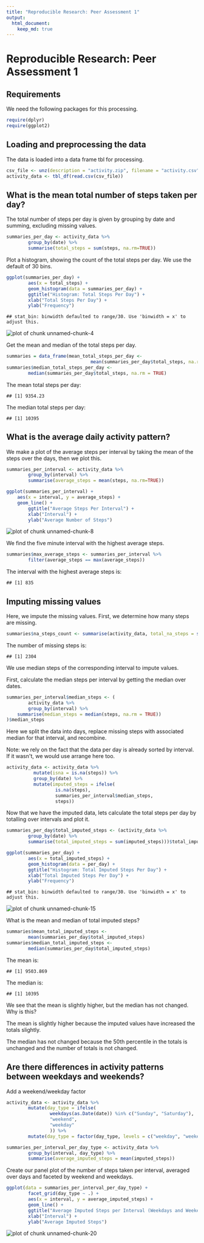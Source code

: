 ```yaml
---
title: "Reproducible Research: Peer Assessment 1"
output: 
  html_document:
    keep_md: true
---
```

# Reproducible Research: Peer Assessment 1
## Requirements
We need the following packages for this processing.

```r
require(dplyr)
require(ggplot2)
```

## Loading and preprocessing the data
The data is loaded into a data frame tbl for processing.

```r
csv_file <- unz(description = "activity.zip", filename = "activity.csv")
activity_data <- tbl_df(read.csv(csv_file))
```

## What is the mean total number of steps taken per day?
The total number of steps per day is given by grouping by date and summing,
excluding missing values.

```r
summaries_per_day <- activity_data %>%
        group_by(date) %>%
        summarise(total_steps = sum(steps, na.rm=TRUE))
```

Plot a histogram, showing the count of the total steps per day.
We use the default of 30 bins.

```r
ggplot(summaries_per_day) + 
        aes(x = total_steps) + 
        geom_histogram(data = summaries_per_day) +
        ggtitle("Histogram: Total Steps Per Day") + 
        xlab("Total Steps Per Day") +
        ylab("Frequency")
```

```
## stat_bin: binwidth defaulted to range/30. Use 'binwidth = x' to adjust this.
```

![plot of chunk unnamed-chunk-4](figure/unnamed-chunk-4-1.png) 

Get the mean and median of the total steps per day.

```r
summaries = data_frame(mean_total_steps_per_day <- 
                               mean(summaries_per_day$total_steps, na.rm = TRUE))
summaries$median_total_steps_per_day <- 
        median(summaries_per_day$total_steps, na.rm = TRUE)
```

The mean total steps per day:

```
## [1] 9354.23
```

The median total steps per day: 

```
## [1] 10395
```

## What is the average daily activity pattern?
We make a plot of the average steps per interval by taking the mean of the steps
over the days, then we plot this.

```r
summaries_per_interval <- activity_data %>%
        group_by(interval) %>%
        summarise(average_steps = mean(steps, na.rm=TRUE))

ggplot(summaries_per_interval) +
	aes(x = interval, y = average_steps) +
	geom_line() +
        ggtitle("Average Steps Per Interval") + 
        xlab("Interval") +
        ylab("Average Number of Steps")
```

![plot of chunk unnamed-chunk-8](figure/unnamed-chunk-8-1.png) 

We find the five minute interval with the highest average steps.

```r
summaries$max_average_steps <- summaries_per_interval %>%
        filter(average_steps == max(average_steps))
```

The interval with the highest average steps is:

```
## [1] 835
```

## Imputing missing values
Here, we impute the missing values.
First, we determine how many steps are missing.

```r
summaries$na_steps_count <- summarise(activity_data, total_na_steps = sum(is.na(steps)))
```
The number of missing steps is:

```
## [1] 2304
```

We use median steps of the corresponding interval to impute values.

First, calculate the median steps per interval by getting the median over dates.

```r
summaries_per_interval$median_steps <- (
        activity_data %>% 
        group_by(interval) %>%
	summarise(median_steps = median(steps, na.rm = TRUE))
)$median_steps
```

Here we split the data into days, replace missing steps with associated median 
for that interval, and recombine.

Note: we rely on the fact that the data per day is already sorted by interval.
If it wasn't, we would use arrange here too.

```r
activity_data <- activity_data %>%
	      mutate(isna = is.na(steps)) %>%
	      group_by(date) %>%
	      mutate(imputed_steps = ifelse(
	              is.na(steps),
	              summaries_per_interval$median_steps, 
	              steps))
```

Now that we have the imputed data, lets calculate the total steps per day by
totalling over intervals and plot it.

```r
summaries_per_day$total_imputed_steps <- (activity_data %>%
        group_by(date) %>%
        summarise(total_imputed_steps = sum(imputed_steps)))$total_imputed_steps

ggplot(summaries_per_day) + 
        aes(x = total_imputed_steps) + 
        geom_histogram(data = per_day) +
        ggtitle("Histogram: Total Imputed Steps Per Day") + 
        xlab("Total Imputed Steps Per Day") +
        ylab("Frequency")
```

```
## stat_bin: binwidth defaulted to range/30. Use 'binwidth = x' to adjust this.
```

![plot of chunk unnamed-chunk-15](figure/unnamed-chunk-15-1.png) 

What is the mean and median of total imputed steps?

```r
summaries$mean_total_imputed_steps <- 
        mean(summaries_per_day$total_imputed_steps)
summaries$median_total_imputed_steps <- 
        median(summaries_per_day$total_imputed_steps)
```

The mean is:

```
## [1] 9503.869
```

The median is:

```
## [1] 10395
```

We see that the mean is slightly higher, but the median has not changed. 
Why is this?

The mean is slightly higher because the imputed values have increased the totals
slightly.

The median has not changed because the 50th percentile in the totals is unchanged
and the number of totals is not changed.

## Are there differences in activity patterns between weekdays and weekends?
Add a weekend/weekday factor

```r
activity_data <- activity_data %>%
        mutate(day_type = ifelse(
                weekdays(as.Date(date)) %in% c("Sunday", "Saturday"),
                "weekend", 
                "weekday"
                )) %>%
        mutate(day_type = factor(day_type, levels = c("weekday", "weekend")))

summaries_per_interval_per_day_type <- activity_data %>%
        group_by(interval, day_type) %>%
        summarise(average_imputed_steps = mean(imputed_steps))
```

Create our panel plot of the number of steps taken per interval, averaged over
days and faceted by weekend and weekdays.

```r
ggplot(data = summaries_per_interval_per_day_type) +
        facet_grid(day_type ~ .) +
        aes(x = interval, y = average_imputed_steps) +
        geom_line() +
        ggtitle("Average Imputed Steps per Interval (Weekdays and Weekends)") + 
        xlab("Interval") +
        ylab("Average Imputed Steps")
```

![plot of chunk unnamed-chunk-20](figure/unnamed-chunk-20-1.png) 
